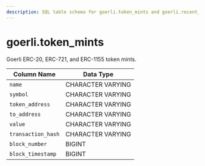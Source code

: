 ```yaml
---
description: SQL table schema for goerli.token_mints and goerli.recent_token_mints
---
```


# goerli.token\_mints

Goerli ERC-20, ERC-721, and ERC-1155 token mints.

| Column Name        | Data Type         |
| ------------------ | ----------------- |
| `name`             | CHARACTER VARYING |
| `symbol`           | CHARACTER VARYING |
| `token_address`    | CHARACTER VARYING |
| `to_address`       | CHARACTER VARYING |
| `value`            | CHARACTER VARYING |
| `transaction_hash` | CHARACTER VARYING |
| `block_number`     | BIGINT            |
| `block_timestamp`  | BIGINT            |
